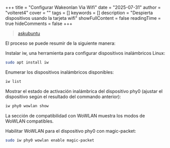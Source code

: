 +++
title = "Configurar Wakeonlan Via Wifi"
date = "2025-07-31"
author = "volteret4"
cover = ""
tags = []
keywords = []
description = "Despierta dispositivos usando la tarjeta wifi"
showFullContent = false
readingTime = true
hideComments = false
+++


> [askubuntu](https://askubuntu.com/questions/1332960/how-to-check-if-my-device-supports-wake-on-wlan)

El proceso se puede resumir de la siguiente manera:

Instalar iw, una herramienta para configurar dispositivos inalámbricos Linux:

```sh
sudo apt install iw
```

Enumerar los dispositivos inalámbricos disponibles:

```sh
iw list
```

Mostrar el estado de activación inalámbrica del dispositivo phy0 (ajustar el dispositivo según el resultado del commando anterior):

```sh
iw phy0 wowlan show
```

La sección de compatibilidad con WoWLAN muestra los modos de WoWLAN compatibles.

Habilitar WoWLAN para el dispositivo phy0 con magic-packet:

```sh
sudo iw phy0 wowlan enable magic-packet
```

